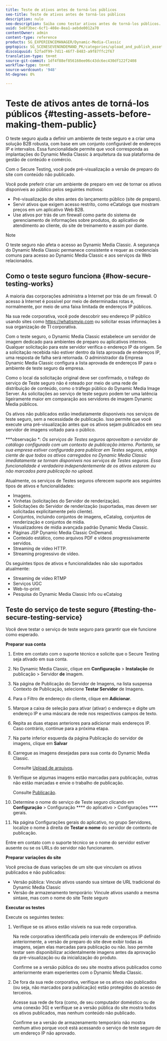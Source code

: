 ```yaml
---
title: Teste de ativos antes de torná-los públicos
seo-title: Teste de ativos antes de torná-los públicos
description: nulo
seo-description: Saiba como testar ativos antes de torná-los públicos.
uuid: 5e8f3bec-6cf1-408e-8ea1-aebde0012a70
contentOwner: admin
content-type: reference
products: SG_EXPERIENCEMANAGER/Dynamic-Media-Classic
geptopics: SG_SCENESEVENONDEMAND_PK/categories/upload_and_publish_assets
discoiquuid: 52fadf99-7d11-46f7-8483-a9f87ffc2f67
translation-type: tm+mt
source-git-commit: 1df4f88ef856160ee06c43dc6ec430df122f2408
workflow-type: tm+mt
source-wordcount: '948'
ht-degree: 0%

---
```



# Teste de ativos antes de torná-los públicos {#testing-assets-before-making-them-public}

O teste seguro ajuda a definir um ambiente de teste seguro e a criar uma solução B2B robusta, com base em um conjunto configurável de endereços IP e intervalos. Essa funcionalidade permite que você corresponda as implantações do Dynamic Media Classic à arquitetura da sua plataforma de gestão de conteúdo e comércio.

Com o Secure Testing, você pode pré-visualização a versão de preparo do site com conteúdo não publicado.

Você pode preferir criar um ambiente de preparo em vez de tornar os ativos disponíveis ao público pelos seguintes motivos:

* Pré-visualização de sites antes do lançamento público (site de preparo).
* Servir ativos que exigem acesso restrito, como eCatalogs que mostram preços em um aplicativo Web B2B.
* Use ativos por trás de um firewall como parte do sistema de gerenciamento de informações sobre produtos, do aplicativo de atendimento ao cliente, do site de treinamento e assim por diante.

>[!NOTE]
>
>O teste seguro não afeta o acesso ao Dynamic Media Classic. A segurança do Dynamic Media Classic permanece consistente e requer as credenciais comuns para acesso ao Dynamic Media Classic e aos serviços da Web relacionados.

## Como o teste seguro funciona {#how-secure-testing-works}

A maioria das corporações administra a Internet por trás de um firewall. O acesso à Internet é possível por meio de determinadas rotas e, normalmente, por meio de uma faixa limitada de endereços IP públicos.

Na sua rede corporativa, você pode descobrir seu endereço IP público usando sites como https://whatismyip.com ou solicitar essas informações à sua organização de TI corporativa.

Com o teste seguro, o Dynamic Media Classic estabelece um servidor de imagem dedicado para ambientes de preparo ou aplicativos internos. Qualquer solicitação para este servidor verifica o endereço IP da origem. Se a solicitação recebida não estiver dentro da lista aprovada de endereços IP, uma resposta de falha será retornada. O administrador da Empresa Dynamic Media Classic configura a lista aprovada de endereços IP para o ambiente de teste seguro da empresa.

Como o local da solicitação original deve ser confirmado, o tráfego do serviço de Teste seguro não é roteado por meio de uma rede de distribuição de conteúdo, como o tráfego público do Dynamic Media Image Server. As solicitações ao serviço de teste seguro podem ter uma latência ligeiramente maior em comparação aos servidores de imagem Dynamic Media públicos.

Os ativos não publicados estão imediatamente disponíveis nos serviços de teste seguro, sem a necessidade de publicação. Isso permite que você execute uma pré-visualização antes que os ativos sejam publicados em seu servidor de imagens voltado para o público.

***observação **: Os serviços de Testes seguros aproveitam o servidor de catálogo configurado com um contexto de publicação interno. Portanto, se sua empresa estiver configurada para publicar em Testes seguros, esteja ciente de que todos os ativos carregados no Dynamic Media Classic imediatamente se tornam disponíveis nos serviços de Testes seguros. Essa funcionalidade é verdadeira independentemente de os ativos estarem ou não marcados para publicação no upload.*

Atualmente, os serviços de Testes seguros oferecem suporte aos seguintes tipos de ativos e funcionalidades:

<!-- 

Comment Type: remark
Last Modified By: unknown unknown 
Last Modified Date: 

<p>Added videos to list below 9/11/2012. Moved “Render Server requests” from unsupported to supported, listed below on 3/15/2016 as per email from Cynthia March 11, 2016)</p>

 -->

* Imagens.
* Vinhetas (solicitações do Servidor de renderização).
* Solicitações do Servidor de renderização (suportadas, mas devem ser solicitadas explicitamente pelo cliente).
* Conjuntos, incluindo conjuntos de imagens, eCatalog, conjuntos de renderização e conjuntos de mídia.
* Visualizadores de mídia avançada padrão Dynamic Media Classic.
* Páginas JSP Dynamic Media Classic OnDemand.
* Conteúdo estático, como arquivos PDF e vídeos progressivamente servidos.
* Streaming de vídeo HTTP.
* Streaming progressivo de vídeo.

Os seguintes tipos de ativos e funcionalidades não são suportados atualmente:

* Streaming de vídeo RTMP
* Serviços UGC
* Web-to-print
* Pesquisa do Dynamic Media Classic Info ou eCatalog

## Teste do serviço de teste seguro {#testing-the-secure-testing-service}

Você deve testar o serviço de teste seguro para garantir que ele funcione como esperado.

**Preparar sua conta**

<!-- 

Comment Type: remark
Last Modified By: unknown unknown 
Last Modified Date: 

<p>RB: Rewrote entire steps under “Prepare your account” 9/10/2012</p>

 -->

1. Entre em contato com o suporte técnico e solicite que o Secure Testing seja ativado em sua conta.
1. No Dynamic Media Classic, clique em **Configuração** > **Instalação** de publicação > Servidor **de** imagem.
1. Na página de Publicação do Servidor de Imagens, na lista suspensa Contexto de Publicação, selecione **Testar Servidor** de Imagens.
1. Para o Filtro de endereço do cliente, clique em **Adicionar**.
1. Marque a caixa de seleção para ativar (ativar) o endereço e digite um endereço IP e uma máscara de rede nos respectivos campos de texto.
1. Repita as duas etapas anteriores para adicionar mais endereços IP. Caso contrário, continue para a próxima etapa.
1. Na parte inferior esquerda da página Publicação do servidor de imagens, clique em **Salvar**
1. Carregue as imagens desejadas para sua conta do Dynamic Media Classic.

   Consulte [Upload de arquivos](uploading-files.md#uploading_files).

1. Verifique se algumas imagens estão marcadas para publicação, outras não estão marcadas e envie o trabalho de publicação.

   Consulte [Publicação](publishing-files.md#publishing_files).

1. Determine o nome do serviço de Teste seguro clicando em **Configuração** > Configuração **** do aplicativo > Configurações **** gerais.
1. Na página Configurações gerais do aplicativo, no grupo Servidores, localize o nome à direita de **Testar o nome** do servidor de contexto de publicação.

Entre em contato com o suporte técnico se o nome do servidor estiver ausente ou se os URLs do servidor não funcionarem.

**Preparar variações do site**

Você precisa de duas variações de um site que vinculam os ativos publicados e não publicados:

* Versão pública: Vincule ativos usando sua sintaxe de URL tradicional do Dynamic Media Classic
* Versão de armazenamento temporário: Vincule ativos usando a mesma sintaxe, mas com o nome do site Teste seguro

**Executar os testes**

Execute os seguintes testes:

1. Verifique se os ativos estão visíveis na sua rede corporativa.

   Na rede corporativa identificada pelo intervalo de endereços IP definido anteriormente, a versão de preparo do site deve exibir todas as imagens, sejam elas marcadas para publicação ou não. Isso permite testar sem disponibilizar acidentalmente imagens antes da aprovação da pré-visualização ou da inicialização do produto.

   Confirme se a versão pública do seu site mostra ativos publicados como anteriormente eram experientes com o Dynamic Media Classic.

1. De fora da sua rede corporativa, verifique se os ativos não publicados (ou seja, não marcados para publicação) estão protegidos do acesso de terceiros.

   Acesse sua rede de fora (como, de seu computador doméstico ou de uma conexão 3G) e verifique se a versão pública do site mostra todos os ativos publicados, mas nenhum conteúdo não publicado.

   Confirme se a versão de armazenamento temporário não mostra nenhum ativo porque você está acessando o serviço de teste seguro de um endereço IP não aprovado.

